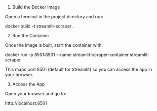 1. Build the Docker Image

Open a terminal in the project directory and run:

docker build -t streamlit-scraper .

2. Run the Container

Once the image is built, start the container with:

docker run -p 8501:8501 --name streamlit-scraper-container streamlit-scraper

This maps port 8501 (default for Streamlit) so you can access the app in your browser.

3. Access the App

Open your browser and go to:

http://localhost:8501

